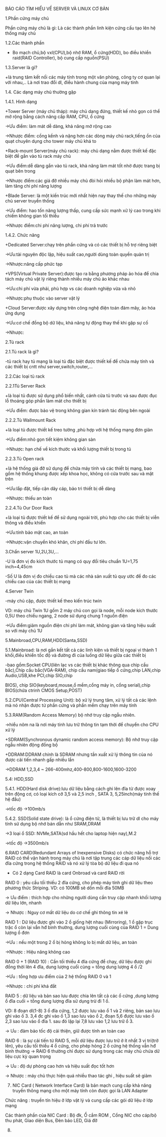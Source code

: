 BÁO CÁO TÌM HIỂU VỀ SERVER VÀ LINUX CƠ BẢN

1.Phần cứng máy chủ

  Phần cứng máy chủ là gì: Là các thành phần linh kiện cứng cấu tạo lên hệ thống máy chủ
  
1.2.Các thành phần

   + Bo mạch chủ,bộ vxl(CPU),bộ nhớ RAM, ổ cứng(HDD), bo điều khiển raid(RAID Controller), bộ cung cấp nguồn(PSU)

1.3.Server là gì?

  +là trung tâm kết nối các máy tính trong một văn phòng, công ty cơ quan lại với nhau,.. Là nơi trao đổi dl, điều hành chung của mạng máy tính
  
  
1.4. Các dạng máy chủ thường gặp

1.4.1. Hình dạng

+Tower Server (máy chủ tháp): máy chủ dạng đứng, thiết kế nhỏ gọn có thể mở rộng bằng cách nâng cấp RAM, CPU, ổ cứng

  ->Ưu điểm: làm mát dễ dàng, khả năng mở rộng cao

  ->Nhược điểm: cồng kềnh và nặng hơn các dòng máy chủ rack,tiếng ồn của quạt chuyên dụng cho tower máy chủ khá to

+Rack-mount Server(máy chủ rack): máy chủ dạng nằm được thiết kế đặc biệt để gắn vào tủ rack máy chủ

   ->Ưu điểm:dễ dàng gắn vào tủ rack, khả năng làm mát tốt nhờ được trang bị quạt bên trong

   ->Nhược điểm:các giá đỡ nhiều máy chủ đòi hỏi nhiều bộ phận làm mát hơn, làm tăng chi phí năng lượng

+Blade Server: là một kiến trúc mới nhất hiện nay thay thế cho những máy chủ server truyền thống

  ->Ưu điểm: hao tốn năng lượng thấp, cung cấp sức mạnh xử lý cao trong khi chiếm không gian tối thiểu

  ->Nhược điểm:chi phí năng lượng, chi phí trả trước

1.4.2. Chức năng

+Dedicated Server:chạy trên phần cứng và có các thiết bị hỗ trợ riêng biệt

  ->Ưu:tài nguyên độc lập, hiệu suất cao,người dùng toàn quyền quản trị

  ->Nhược:nâng cấp phức tạp

+VPS(Virtual Private Server):được tạo ra bằng phương pháp ảo hóa để chia tách máy chủ vật lý riêng thành nhiều máy chủ ảo khác nhau

  ->Ưu:chi phí vừa phải, phù hợp vs các doanh nghiệp vừa và nhỏ

  ->Nhược:phụ thuộc vào server vật lý

+Cloud Server:được xây dựng trên công nghệ điện toán đám mây, ảo hóa ứng dụng

  ->Ưu:cơ chế đồng bộ dữ liệu, khả năng tự động thay thế khi gặp sự cố 

  ->Nhược:

2.Tủ rack

2.1.Tủ rack là gì?

   -tủ rack hay tủ mạng là loại tủ đặc biệt được thiết kế để chứa máy tính và các thiết bị cntt như server,switch,router,...

2.2.Các loại tủ rack

2.2.1Tủ Server Rack

  +là loại tủ được sử dụng phổ biến nhất, cánh cửa tủ trước và sau được đục lỗ thoáng góp phần làm mát cho thiết bị

  ->Ưu điểm: được bảo vệ trong không gian kín tránh tác động bên ngoài

2.2.2.Tủ Wallmount Rack

  +là loại tủ được thiết kế treo tường ,phù hợp với hệ thống mạng đơn giản

  ->Ưu điểm:nhỏ gọn tiết kiệm không gian sàn

  ->Nhược: hạn chế về kích thước và khối lượng thiết bị trong tủ

2.2.3.Tủ Open rack

  +là hệ thống giá đỡ sử dụng để chứa máy tính và các thiết bị mạng, bao gồm hệ thống khung được xếp khoa học, không có cửa trước sau và mặt trên

  ->Ưu:lắp đặt, tiếp cận dây cáp, bảo trì thiết bị dễ dàng

  ->Nhược: thiếu an toàn

2.2.4.Tủ Our Door Rack

  +là loại tủ được thiết kế để sử dụng ngoài trời, phù hợp cho các thiết bị viễn thông và điều khiển
      
  ->Ưu:tính bảo mật cao, an toàn

  ->Nhược:vận chuyển khó khăn, chi phí đầu tư lớn.

3.Chẩn server 1U,2U,3U,...

  -U là đơn vị đo kích thước tủ mạng có quy đổi tiêu chuẩn 1U=1,75 inch=4,45cm

  -Số U là đơn vị đo chiều cao tủ mà các nhà sản xuất tủ quy ước để đo các chiều cao của các thiết bị mạng

4.Server Twin
  
  -máy chủ cặp, được thiết kế theo kiến trúc twin

   VD: máy chủ Twin 1U gồm 2 máy chủ con gọi là node, mỗi node kích thước 0,5U theo chiều ngang, 2 node sử dụng chung 1 nguồn điện
   
   ->Ưu điểm:giảm nguồn điện chi phí làm mát, không gian và tăng hiệu suất so với máy chủ 1U

5.Mainbroad,CPU,RAM,HDD(Santa,SSD)

5.1.Mainbroad: là nơi gắn kết tất cả các linh kiện và thiết bị ngoại vi thành 1 khối,điều khiển tốc độ và đường đi của luồng dữ liệu giữa các thiết bị

  -bao gồm:Socket CPU(liên lạc vs các thiết bị khác thông qua chip cầu bắc),Chíp cầu bắc(VGA-RAM), chip cầu nam(giao tiếp ổ cứng,chip LAN,chip Audio,USB,khe PCI,chip SIO,chip
  
  BIOS), chip SIO(keyboard,mouse,ổ mềm,cổng máy in, cổng serial),chip BIOS(chứa ctrinh CMOS Setup,POST)

5.2.CPU(Central Processing Unit): bộ xử lý trung tâm, xử lý tất cả các lệnh mà nó nhận được từ phần cứng và phần mềm chạy trên máy tính

5.3.RAM(Random Access Memory) bộ nhớ truy cập ngẫu nhiên.

  ->hiểu nôm na là nơi máy tính lưu trữ thông tin tạm thời để chuyển cho CPU xử lý

  +SDRAM(Synchronous dynamic random access memory): Bộ nhớ truy cập ngẫu nhiên động đồng bộ

  +DDRAM:DDRAM chính là SDRAM nhưng tần xuất xử lý thông tin của nó được cải tiến nhanh gấp nhiều lần

  ->DDRAM 1,2,3,4 ~ 266-400mhz,400-800,800-1600,1600-3200

5.4: HDD,SSD

5.4.1. HDD(Hard disk drive):lưu dữ liệu bằng cách ghi lên đĩa từ được xoay trên động cơ, có loại kích cỡ 3,5 và 2,5 inch , SATA 3, 5,25inch(máy tính thế hệ đầu)

  ->tốc độ ->100mb/s

5.4.2. SSD(Solid state drive): là ổ cứng điện tử, là thiết bị lưu trữ dl cho máy tính sử dụng bộ nhớ bán dẫn như SRAM,DRAM

  ->3 loại ổ SSD: NVMe,SATA(sd hầu hết cho laptop hiện nay),M.2

  ->tốc độ ->3500mb/s

6.RAID CARD(Redundant Arrays of Inexpensive Disks) có chức năng hỗ trợ RAID có thể vận hành trong máy chủ là nơi tập trung các cáp dữ liệu nối các đĩa cứng trong hệ thống RAID và nó xử lý tòa bộ dữ liệu đi qua nó

- Có 2 dạng Card RAID là card Onbroad và card RAID rời

RAID 0 : yêu cầu tối thiếu 2 đĩa cứng, cho phép máy tính ghi dữ liệu theo phương thức Striping. VD: có 100MB sẽ dồn mỗi đĩa 50MB

-> Ưu điểm : thích hợp cho những người dùng cần truy cập nhanh khối lượng dữ liệu lớn, nhanh

-> Nhược : Nguy cơ mất dữ liệu do cơ chế ghi thông tin xé lẻ

RAID 1 : Dữ liệu được ghi vào 2 ổ giống hệt nhau (Mirroring), 1 ổ gặp trục trặc ổ còn lại vẫn hđ bình thường, dung lượng cuối cùng của RAID 1 = Dung lượng ổ đơn

->Ưu : nếu một trong 2 ổ bị hỏng không lo bị mất dữ liệu, an toàn

->Nhược : Hiệu năng không cao

RAID 0 + 1 (RAID 10) : Cần tối thiểu 4 đĩa cứng để chạy, dữ liệu được ghi đồng thời lên 4 đĩa, dung lượng cuối cùng = tổng dung lượng 4 ổ /2

->Ưu : tổng hợp ưu điểm của 2 hệ thống RAID 0 và 1

->Nhược : chi phí khá đắt

RAID 5 : dữ liệu và bản sao lưu được chia lên tất cả các ổ cứng ,dung lượng ổ đĩa cuối = tổng dung lượng đĩa sử dụng trừ đi 1 ổ.

VD: 8 đoạn dl(1-8) 3 ổ đĩa cứng, 1,2 được lưu vào ổ 1 và 2 riêng, bản sao lưu ghi vào ổ 3. 3,4 đc ghi vào ổ 1,3 sao lưu vào ổ 2, đoạn 5,6 được lưu vào ổ 2,3 sao lưu vào ổ đĩa 1. sau đó lặp lại 7,8 lưu vào 1,2 lưu trữ ổ 3. 

-> Ưu : đảm bảo tốc độ cải thiện, giữ được tính an toàn cao

RAID 6 : là sự cải tiến từ RAID 5, mỗi dữ liệu được lưu trữ ở ít nhất 3 vị trí(trở lên), yêu cầu tối thiểu 4 ổ cứng, cho phép hỏng 2 ổ cứng hệ thống vẫn hđ bình thường -> RAID 6 thường chỉ được sử dụng trong các máy chủ chứa dữ liệu cực kỳ quan trọng

-> Ưu : độ dự phòng cao hơn và hiệu suất đọc tốt hơn

-> Nhược : máy chủ thực hiện quá nhiều thao tác ghi , hiệu suất sẽ giảm

7. NIC Card ( Network Interface Card) là bản mạch cung cấp khả năng truyền thông mạng cho một máy tính còn được gọi là LAN Adapter

Chức năng : truyền tín hiệu ở lớp vật lý và cung cấp các gói dữ liệu ở lớp mạng

Các thành phần của NIC Card : Bộ đk, Ổ cắm ROM , Cổng NIC cho cáp/bộ thu phát, Giao diện Bus, Đèn báo LED, Giá đỡ

8.

